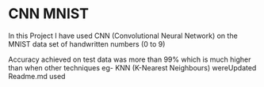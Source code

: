 <h1>CNN MNIST</h1>

In this Project I have used CNN (Convolutional Neural Network) on the MNIST data set of handwritten numbers (0 to 9)

Accuracy achieved on test data was more than 99% which is much higher than when other techniques eg- KNN (K-Nearest Neighbours) wereUpdated Readme.md used
